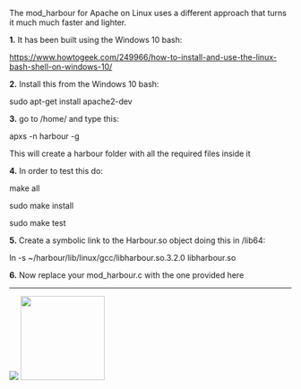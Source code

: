 The mod_harbour for Apache on Linux uses a different approach that turns it much much faster and lighter.

**1.** It has been built using the Windows 10 bash:

https://www.howtogeek.com/249966/how-to-install-and-use-the-linux-bash-shell-on-windows-10/

**2.** Install this from the Windows 10 bash:

sudo apt-get install apache2-dev

**3.** go to /home/<username> and type this:

apxs -n harbour -g

This will create a harbour folder with all the required files inside it

**4.** In order to test this do:

make all

sudo make install

sudo make test

**5.** Create a symbolic link to the Harbour.so object doing this in /lib64:

ln -s ~/harbour/lib/linux/gcc/libharbour.so.3.2.0 libharbour.so

**6.** Now replace your mod_harbour.c with the one provided here

***

[![](https://bitbucket.org/fivetech/screenshots/downloads/harbour.jpg)](https://harbour.github.io "The Harbour Project")
<a href="https://httpd.apache.org/" alt="The Apache HTTP Server Project"><img width="150" height="150" src="http://www.apache.org/img/support-apache.jpg"></a>
